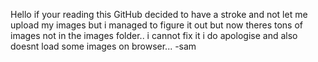 Hello if your reading this GitHub decided to have a stroke and not let me upload my images but i managed to figure it out but now theres tons of images not in the images folder..
i cannot fix it i do apologise and also doesnt load some images on browser...
-sam
